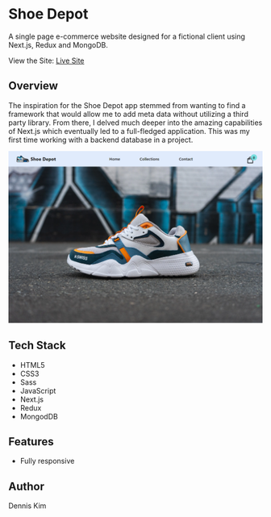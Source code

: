 # Shoe Depot

A single page e-commerce website designed for a fictional client using Next.js, Redux and MongoDB.

View the Site: [Live Site](https://shoe-depot-nextjs.vercel.app/)

## Overview

The inspiration for the Shoe Depot app stemmed from wanting to find a framework that would allow me to add meta data without utilizing a third party library. From there, I delved much deeper into the amazing capabilities of Next.js which eventually led to a full-fledged application. This was my first time working with a backend database in a project.

![shoe depot thumbnail](/public/img/shoe-depot-screenshot.png)

## Tech Stack

- HTML5
- CSS3
- Sass
- JavaScript
- Next.js
- Redux
- MongodDB

## Features

- Fully responsive

## Author

Dennis Kim

